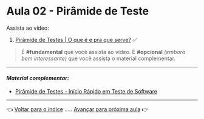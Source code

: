 # Aula 02 - Pirâmide de Teste

Assista ao vídeo:

  1. [Pirâmide de Testes | O que é e pra que serve?](https://youtu.be/hizne8Yc_Dg) ✅

> É **#fundamental** que você assista ao vídeo. É **#opcional** _(embora bem interessante)_ que você assista o material complementar.

---

#### _Material complementar:_
* [Pirâmide de Testes - Início Rápido em Teste de Software](https://youtu.be/eo0wThxPbAw)

---

👈 [Voltar para o índice](../README.md) ..... [Avançar para próxima aula](../aula03/aula.md) 👉
